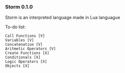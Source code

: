  ### Storm 0.1.0

Storm is an interpreted language made in Lua languague

To-do list:
```
Call Functions [V]
Variables [V]
Concatenation [V]
Aritmetic Operators [V]
Create Functions [X]
Conditionals [X]
Logic Operators [X]
Objects [X]
```
